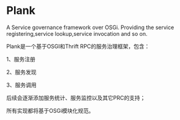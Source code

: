 # Plank
A Service governance framework over OSGi. Providing the service registering,service lookup,service invocation and so on.


Plank是一个基于OSGI和Thrift RPC的服务治理框架，包含：

1、服务注册

2、服务发现

3、服务调用

后续会逐渐添加服务统计、服务监控以及其它PRC的支持；

所有实现都将基于OSGi模块化规范。
